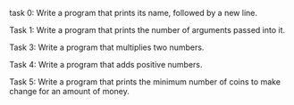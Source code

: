 task 0: Write a program that prints its name, followed by a new line.

Task 1: Write a program that prints the number of arguments passed into it.

Task 3: Write a program that multiplies two numbers.

Task 4: Write a program that adds positive numbers.

Task 5: Write a program that prints the minimum number of coins to make change for an amount of money.
